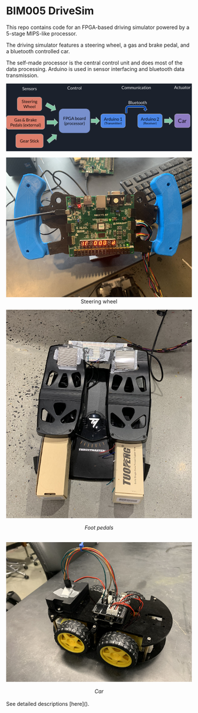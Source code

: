 # BIM005 DriveSim

This repo contains code for an FPGA-based driving simulator powered by a 5-stage MIPS-like processor.

The driving simulator features a steering wheel, a gas and brake pedal, and a bluetooth controlled car.

The self-made processor is the central control unit and does most of the data processing. Arduino is used in sensor interfacing and bluetooth data transmission.

![overview](util/project-overview.png)

<p align="center">
  <img src="util/wheel.png" />
  Steering wheel
</p>


![foot-pedals](util/pedals.png)

<div align="center"><i>Foot pedals</i></div>
<br>

![car](util/toy-car.png)

<div align="center"><i>Car</i></div>
<br>
See detailed descriptions [here]().
